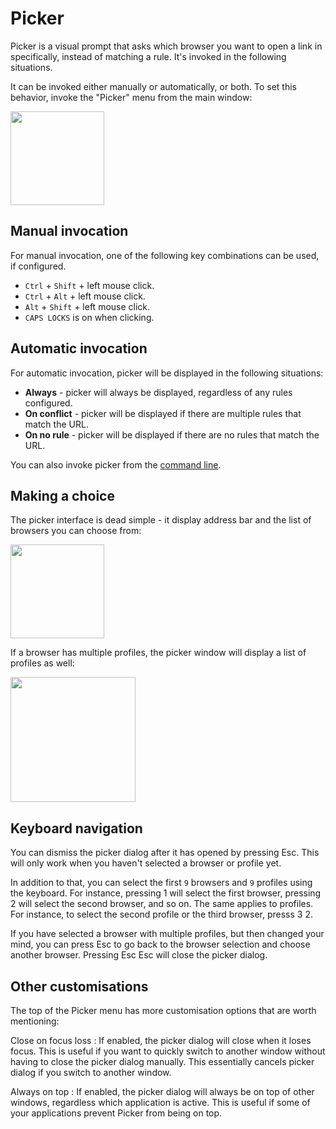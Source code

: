 # Picker

Picker is a visual prompt that asks which browser you want to open a link in specifically, instead of matching a rule. It's invoked in the following situations.

It can be invoked either manually or automatically, or both. To set this behavior, invoke the "Picker" menu from the main window:

<img height="150" src="picker-on.png"/>

## Manual invocation

For manual invocation, one of the following key combinations can be used, if configured.
- `Ctrl` + `Shift` + left mouse click.
- `Ctrl` + `Alt` + left mouse click.
- `Alt` + `Shift` + left mouse click.
- `CAPS LOCKS` is on when clicking.

## Automatic invocation

For automatic invocation, picker will be displayed in the following situations:
- **Always** - picker will always be displayed, regardless of any rules configured.
- **On conflict** - picker will be displayed if there are multiple rules that match the URL.
- **On no rule** - picker will be displayed if there are no rules that match the URL.

<note>
You can also invoke picker from the <a href="commandline.md">command line</a>.
</note>

## Making a choice

The picker interface is dead simple - it display address bar and the list of browsers you can choose from:

<img height="150" src="picker.png"/>

If a browser has multiple profiles, the picker window will display a list of profiles as well:

<img height="200" src="picker2.png"/>

## Keyboard navigation

You can dismiss the picker dialog after it has opened by pressing <shortcut>Esc</shortcut>. This will only work when you haven't selected a browser or profile yet.

In addition to that, you can select the first `9` browsers and `9` profiles using the keyboard. For instance, pressing <shortcut>1</shortcut> will select the first browser, pressing <shortcut>2</shortcut> will select the second browser, and so on. The same applies to profiles. For instance, to select the second profile or the third browser, presss <shortcut>3 2</shortcut>.

If you have selected a browser with multiple profiles, but then changed your mind, you can press <shortcut>Esc</shortcut> to go back to the browser selection and choose another browser. Pressing <shortcut>Esc Esc</shortcut> will close the picker dialog.

## Other customisations

The top of the Picker menu has more customisation options that are worth mentioning:

Close on focus loss
: If enabled, the picker dialog will close when it loses focus. This is useful if you want to quickly switch to another window without having to close the picker dialog manually. This essentially cancels picker dialog if you switch to another window.

Always on top
: If enabled, the picker dialog will always be on top of other windows, regardless which application is active. This is useful if some of your applications prevent Picker from being on top.






